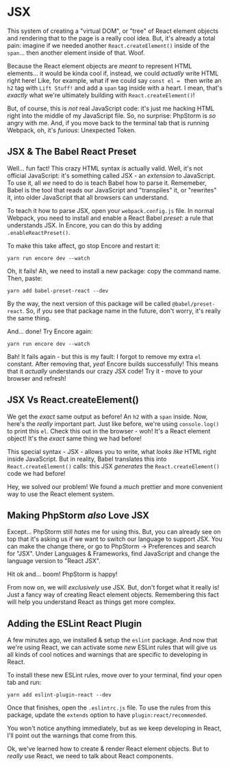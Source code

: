 # JSX

This system of creating a "virtual DOM", or "tree" of React element objects and
rendering that to the page is a really cool idea. But, it's already a total pain:
imagine if we needed another `React.createElement()` inside of the `span`... then
another element inside of that. Woof.

Because the React element objects are *meant* to represent HTML elements... it would
be kinda cool if, instead, we could *actually* write HTML right here! Like, for
example, what if we could say `const el = ` then write an `h2` tag with `Lift Stuff!`
and add a `span` tag inside with a heart. I mean, that's *exactly* what we're
ultimately building with `React.createElement()`!

But, of course, this is *not* real JavaScript code: it's just me hacking HTML right
into the middle of my JavaScript file. So, no surprise: PhpStorm is *so* angry with
me. And, if you move back to the terminal tab that is running Webpack, oh, it's
*furious*: Unexpected Token.

## JSX & The Babel React Preset

Well... fun fact! This crazy HTML syntax *is* actually valid. Well, it's not official
JavaScript: it's something called JSX - an *extension* to JavaScript. To use it,
all *we* need to do is teach Babel how to parse it. Rememeber, Babel is the tool
that reads our JavaScript and "transpiles" it, or "rewrites" it, into older
JavaScript that all browsers can understand.

To teach it how to parse JSX, open your `webpack.config.js` file. In normal Webpack,
you need to install and enable a React Babel *preset*: a rule that understands
JSX. In Encore, you can do this by adding `.enableReactPreset()`.

To make this take affect, go stop Encore and restart it:

```terminal-silent
yarn run encore dev --watch
```

Oh, it fails! Ah, we need to install a new package: copy the command name. Then,
paste:

```terminal
yarn add babel-preset-react --dev
```

By the way, the next version of this package will be called `@babel/preset-react`.
So, if you see that package name in the future, don't worry, it's really the same
thing.

And... done! Try Encore again:

```terminal-silent
yarn run encore dev --watch
```

Bah! It fails again - but this is my fault: I forgot to remove my extra `el`
constant. After removing that, *yea*! Encore builds successfully! This means
that it *actually* understands our crazy JSX code! Try it - move to your browser
and refresh!

## JSX Vs React.createElement()

We get the *exact* same output as before! An `h2` with a `span` inside. Now, here's
the *really* important part. Just like before, we're using `console.log()` to print
this `el`. Check this out in the browser - woh! It's a React element object! It's
the *exact* same thing we had before!

This special syntax - JSX - allows you to write, what *looks like* HTML right
inside JavaScript. But in reality, Babel translates this into `React.createElement()`
calls: this JSX *generates* the `React.createElement()` code we had before!

Hey, we solved our problem! We found a *much* prettier and more convenient way to
use the React element system.

## Making PhpStorm *also* Love JSX

Except... PhpStorm still *hates* me for using this. But, you can already see on top
that it's asking us if we want to switch our language to support JSX. You can make
the change there, or go to PhpStorm -> Preferences and search for "JSX". Under
Languages & Frameworks, find JavaScript and change the language version to "React JSX".

Hit ok and... boom! PhpStorm is happy!

From now on, we will *exclusively* use JSX. But, don't forget what it really is!
Just a fancy way of creating React element objects. Remembering this fact will help
you understand React as things get more complex.

## Adding the ESLint React Plugin

A few minutes ago, we installed & setup the `eslint` package. And now that we're
using React, we can activate some *new* ESLint rules that will give us all kinds
of cool notices and warnings that are specific to developing in React.

To install these new ESLint rules, move over to your terminal, find your open tab
and run:

```terminal
yarn add eslint-plugin-react --dev
```

Once that finishes, open the `.eslintrc.js` file. To use the rules from this package,
update the `extends` option to have `plugin:react/recommended`.

You won't notice anything immediately, but as we keep developing in React, I'll
point out the warnings that come from this.

Ok, we've learned how to create & render React element objects. But to *really*
use React, we need to talk about React components.
